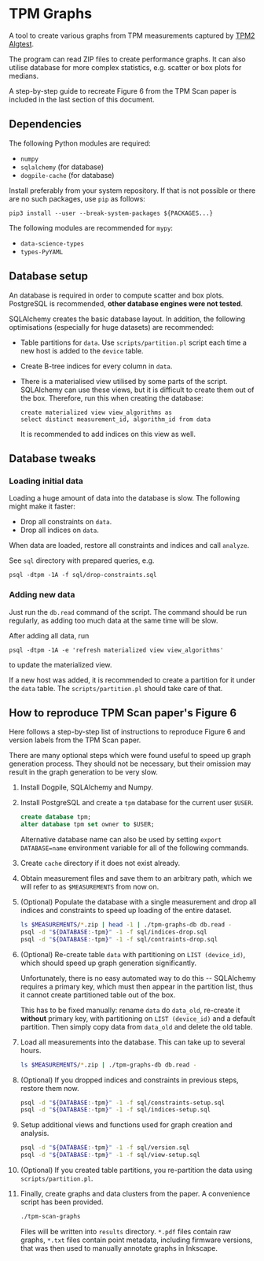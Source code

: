 # TPM Graphs

A tool to create various graphs from TPM measurements captured by
[TPM2 Algtest](https://github.com/crocs-muni/tpm2-algtest).

The program can read ZIP files to create performance graphs. It can also utilise
database for more complex statistics, e.g. scatter or box plots for medians.

A step-by-step guide to recreate Figure 6 from the TPM Scan paper is included
in the last section of this document.


## Dependencies

The following Python modules are required:

* `numpy`
* `sqlalchemy` (for database)
* `dogpile-cache` (for database)

Install preferably from your system repository. If that is not possible or
there are no such packages, use `pip` as follows:

    pip3 install --user --break-system-packages ${PACKAGES...}

The following modules are recommended for `mypy`:

* `data-science-types`
* `types-PyYAML`


## Database setup

An database is required in order to compute scatter and box plots. PostgreSQL is
recommended, **other database engines were not tested**.

SQLAlchemy creates the basic database layout. In addition, the following
optimisations (especially for huge datasets) are recommended:

* Table partitions for `data`. Use `scripts/partition.pl` script each time a new
  host is added to the `device` table.

* Create B-tree indices for every column in `data`.

* There is a materialised view utilised by some parts of the script.
  SQLAlchemy can use these views, but it is difficult to create them out of the
  box. Therefore, run this when creating the database:

      create materialized view view_algorithms as
      select distinct measurement_id, algorithm_id from data

  It is recommended to add indices on this view as well.


## Database tweaks

### Loading initial data

Loading a huge amount of data into the database is slow. The following
might make it faster:

* Drop all constraints on `data`.
* Drop all indices on `data`.

When data are loaded, restore all constraints and indices and call `analyze`.

See `sql` directory with prepared queries, e.g.

    psql -dtpm -1A -f sql/drop-constraints.sql

### Adding new data

Just run the `db.read` command of the script. The command should be run
regularly, as adding too much data at the same time will be slow.

After adding all data, run

    psql -dtpm -1A -e 'refresh materialized view view_algorithms'

to update the materialized view.

If a new host was added, it is recommended to create a partition for it under
the `data` table. The `scripts/partition.pl` should take care of that.


## How to reproduce TPM Scan paper's Figure 6

Here follows a step-by-step list of instructions to reproduce Figure 6 and
version labels from the TPM Scan paper.

There are many optional steps which were found useful to speed up graph
generation process. They should not be necessary, but their omission may result
in the graph generation to be very slow.

1. Install Dogpile, SQLAlchemy and Numpy.

2. Install PostgreSQL and create a `tpm` database for the current user `$USER`.

      ```sql
      create database tpm;
      alter database tpm set owner to $USER;
      ```

   Alternative database name can also be used by setting `export DATABASE=name`
   environment variable for all of the following commands.

3. Create `cache` directory if it does not exist already.

4. Obtain measurement files and save them to an arbitrary path, which we will
   refer to as `$MEASUREMENTS` from now on.

5. (Optional) Populate the database with a single measurement and drop all
   indices and constraints to speed up loading of the entire dataset.

      ```sh
      ls $MEASUREMENTS/*.zip | head -1 | ./tpm-graphs-db db.read -
      psql -d "${DATABASE:-tpm}" -1 -f sql/indices-drop.sql
      psql -d "${DATABASE:-tpm}" -1 -f sql/contraints-drop.sql
      ```

6. (Optional) Re-create table `data` with partitioning on `LIST (device_id)`,
   which should speed up graph generation significantly.

   Unfortunately, there is no easy automated way to do this -- SQLAlchemy
   requires a primary key, which must then appear in the partition list, thus
   it cannot create partitioned table out of the box.

   This has to be fixed manually: rename `data` do `data_old`, re-create it
   **without** primary key, with partitioning on `LIST (device_id)` and
   a default partition. Then simply copy data from `data_old` and delete the
   old table.

7. Load all measurements into the database. This can take up to several hours.

      ```sh
      ls $MEASUREMENTS/*.zip | ./tpm-graphs-db db.read -
      ```

8. (Optional) If you dropped indices and constraints in previous steps, restore
   them now.

      ```sh
      psql -d "${DATABASE:-tpm}" -1 -f sql/constraints-setup.sql
      psql -d "${DATABASE:-tpm}" -1 -f sql/indices-setup.sql
      ```

9. Setup additional views and functions used for graph creation and analysis.

      ```sh
      psql -d "${DATABASE:-tpm}" -1 -f sql/version.sql
      psql -d "${DATABASE:-tpm}" -1 -f sql/view-setup.sql
      ```

10. (Optional) If you created table partitions, you re-partition the data
    using `scripts/partition.pl`.

11. Finally, create graphs and data clusters from the paper. A convenience
   script has been provided.

      ```sh
      ./tpm-scan-graphs
      ```

    Files will be written into `results` directory. `*.pdf` files contain
    raw graphs, `*.txt` files contain point metadata, including firmware
    versions, that was then used to manually annotate graphs in Inkscape.
